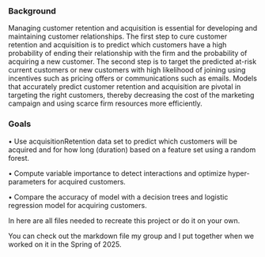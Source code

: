 ### Background
Managing customer retention and acquisition is essential for developing and maintaining customer relationships. The first step to cure customer retention and acquisition is to predict which customers have a high probability of ending their relationship with the firm and the probability of acquiring a new customer. The second step is to target the predicted at-risk current customers or new customers with high likelihood of joining using incentives such as pricing offers or communications such as emails. Models that accurately predict customer retention and acquisition are pivotal in targeting the right customers, thereby decreasing the cost of the marketing campaign and using scarce firm resources more efficiently.

### Goals
• Use acquisitionRetention data set to predict which customers will be acquired and for how long (duration) based on a feature set using a random forest.

• Compute variable importance to detect interactions and optimize hyper- parameters for acquired customers.

• Compare the accuracy of model with a decision trees and logistic regression model for acquiring customers.




In here are all files needed to recreate this project or do it on your own.

You can check out the markdown file my group and I put together when we worked on it in the Spring of 2025.
